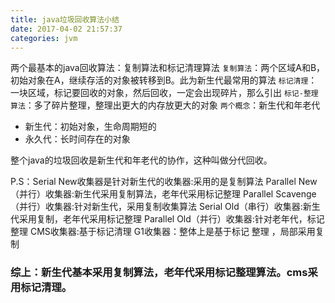 ```yaml
---
title: java垃圾回收算法小结
date: 2017-04-02 21:57:37
categories: jvm
---
```

两个最基本的java回收算法：复制算法和标记清理算法
`复制算法`：两个区域A和B，初始对象在A，继续存活的对象被转移到B。此为新生代最常用的算法
`标记清理`：一块区域，标记要回收的对象，然后回收，一定会出现碎片，那么引出
`标记-整理算法`：多了碎片整理，整理出更大的内存放更大的对象
`两个概念`：新生代和年老代
+ 新生代：初始对象，生命周期短的
+ 永久代：长时间存在的对象

整个java的垃圾回收是新生代和年老代的协作，这种叫做分代回收。

P.S：Serial New收集器是针对新生代的收集器:采用的是复制算法
Parallel New（并行）收集器:新生代采用复制算法，老年代采用标记整理
Parallel Scavenge（并行）收集器:针对新生代，采用复制收集算法
Serial Old（串行）收集器:新生代采用复制，老年代采用标记整理
Parallel Old（并行）收集器:针对老年代，标记整理
CMS收集器:基于标记清理
G1收集器：整体上是基于标记 整理 ，局部采用复制

### 综上：新生代基本采用复制算法，老年代采用标记整理算法。cms采用标记清理。